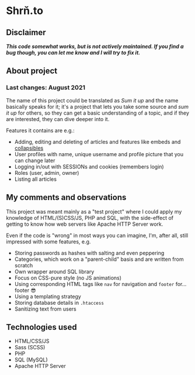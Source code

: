 # Shrň.to

## Disclaimer

***This code somewhat works, but is not actively maintained. If you find
a bug though, you can let me know and I will try to fix it.***

## About project

### Last changes: August 2021

The name of this project could be translated as *Sum it up* and the name
basically speaks for it; it's a project that lets you take some source and
*sum it up* for others, so they can get a basic understanding of a topic, and
if they are interested, they can dive deeper into it.

Features it contains are e.g.:

- Adding, editing and deleting of articles and features like embeds and
[collapsibles](https://www.w3schools.com/howto/howto_js_collapsible.asp)
- User profiles with name, unique username and profile picture that you can
change later
- Logging in/out with SESSIONs and cookies (remembers login)
- Roles (user, admin, owner)
- Listing all articles

## My comments and observations

This project was meant mainly as a "test project" where I could apply my
knowledge of HTML/(S)CSS/JS, PHP and SQL, with the side-effect of getting to
know how web servers like Apache HTTP Server work.

Even if the code is "wrong" in most ways you can imagine, I'm, after all,
still impressed with some features, e.g.

- Storing passwords as hashes with salting and even peppering
- Categories, which work on a "parent-child" basis and are written from scratch
- Own wrapper around SQL library
- Focus on CSS-pure style (no JS animations)
- Using corresponding HTML tags like `nav` for navigation and `footer` for... 
footer 😎
- Using a templating strategy
- Storing database details in `.htaccess`
- Sanitizing text from users

## Technologies used
- HTML/CSS/JS
- Sass (SCSS)
- PHP
- SQL (MySQL)
- Apache HTTP Server
